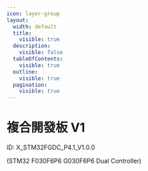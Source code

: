 ```yaml
---
icon: layer-group
layout:
  width: default
  title:
    visible: true
  description:
    visible: false
  tableOfContents:
    visible: true
  outline:
    visible: true
  pagination:
    visible: true
---
```


# 複合開發板 V1

ID: X\_STM32FGDC\_P4.1\_V1.0.0&#x20;

(STM32 F030F6P6 G030F6P6 Dual Controller)
